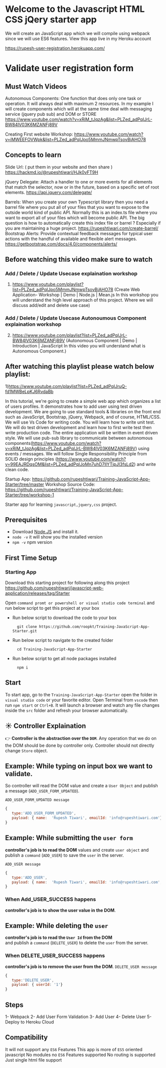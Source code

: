# Welcome to the Javascript HTML CSS jQery starter app
We will create an JavaScript app which we will compile using webpack since we will use ES6 features.
View this app live in my Heroku account

https://rupesh-user-registration.herokuapp.com/


# Validate user registration form

## Must Watch Videos
Autonomous Components: 
One function that does only one task or operation. It will always deal with maximum 2 resources. In my example I will create components which will at the same time deal with messaging service (jquery pub sub) and DOM or STORE
https://www.youtube.com/watch?v=xRiM_tJqzAg&list=PLZed_adPqIJrL-BW84lV03K6MZANFj89V

Creating First website Workshop:
https://www.youtube.com/watch?v=iMWEEFOVWpk&list=PLZed_adPqIJpo5MmmJNmwpTsovBiAHO78

## Concepts to learn

Slide Url: ( put them in your website and then share )
https://hackmd.io/@rupeshtiwari/HJk0vFT9H

jQuery Delegate:
Attach a handler to one or more events for all elements that match the selector, now or in the future, based on a specific set of root elements.
https://api.jquery.com/delegate/



Barrels:
When you create your own Typescript  library then you need a barrel file where you put all of your files that you want to expose to the outside world kind of public API. Normally this is an index.ts file where you want to export all of your files which will become public API. The big question is how to automatically create this index file or barrel ? Especially if you are maintaining a huge project. https://rupeshtiwari.com/create-barrel/
Bootstrap Alerts:
Provide contextual feedback messages for typical user actions with the handful of available and flexible alert messages.
https://getbootstrap.com/docs/4.0/components/alerts/





## Before watching this video make sure to watch

### Add / Delete / Update Usecase explaination workshop

1. https://www.youtube.com/playlist?list=PLZed_adPqIJpo5MmmJNmwpTsovBiAHO78
   (Create Web Application- Workshop | Demo | Node.js | Mean.js In this workshop you will understand the high level approach of this project. Where we will discuss add/edit and delete use case)

### Add / Delete / Update Usecase Autonoumous Component explaination workshop

2. https://www.youtube.com/playlist?list=PLZed_adPqIJrL-BW84lV03K6MZANFj89V
   (Autonomous Component | Demo | Introduction | JavaScript In this video you will understand what is Autonomous Component.)

## After watching this playlist please watch below playlist:

1)https://www.youtube.com/playlist?list=PLZed_adPqIJruQ-fd1MWBeLpKJ6RvdaBb

In this tutorial, we're going to create a simple web app which organizes a list of users profiles. It demonstrates how to add user using test driven development. We are going to use standard tools & libraries on the front end such as JavaScript, Bootstrap, jQuery, Webpack, and of course, HTML/CSS. We will use Vs Code for writing code. You will learn how to write unit test. We will do test driven development and learn how to first write test then write production code. The entire application will be written in event driven style. We will use pub-sub library to communicate between autonomous components(https://www.youtube.com/watch?v=xRiM_tJqzAg&list=PLZed_adPqIJrL-BW84lV03K6MZANFj89V) using events / messages. We will follow Single Responsibility Principle from SOLID design principles (https://www.youtube.com/watch?v=99EAJRDqsOM&list=PLZed_adPqIJoMn7uhD7IlYTjpJI3fsLd2) and write clean code.

Startup App: https://github.com/rupeshtiwari/Training-JavaScript-App-Starter/tree/master
Workshop Source Code: https://github.com/rupeshtiwari/Training-JavaScript-App-Starter/tree/workshop-1

Starter app for learning `javascript,jquery,css` project.

## Prerequisites

- Download [Node.JS](https://nodejs.org/en/) and install it.
- `node -v` it will show you the installed version
- `npm -v` npm version

## First Time Setup

### Starting App

Download this starting project for following along this project
https://github.com/rupeshtiwari/javascript-web-application/releases/tag/Starter

Open `command promt or powershell or visual studio code terminal` and run below script to get this project at your box

- Run below script to download the code to your box

        git clone https://github.com/roopkt/Training-JavaScript-App-Starter.git

- Run below script to navigate to the created folder

        cd Training-JavaScript-App-Starter

- Run below script to get all node packages installed

        npm i

## Start

To start app, go to the `Training-JavaScript-App-Starter` open the folder in `visual studio code` or your favorite editor.
Open Terminal from `vscode` then run `npm start` or `Ctrl+B`.
It will launch a browser and watch any file changes inside the `src` folder and refresh your browser automatically.

## ☀️ Controller Explaination

👉 **Controller is the abstraction over the `DOM`**.
Any operation that we do on the DOM should be done by controller only.
Controller should not directly change `Store` object.

## Example: While typing on input box we want to validate.

So controller will read the DOM value and create a `User Object` and publish a message (`ADD_USER_FORM_UPDATED`).

`ADD_USER_FORM_UPDATED message`

```js
{
   type:'ADD_USER_FORM_UPDATED',
   payload: { name:  'Rupesh Tiwari', emailId: 'info@rupeshtiwari.com'}
}
```

## Example: While submitting the `user form`

**controller's job is to read the DOM** values and create `user object`
and publish a `command` (`ADD_USER`) to save the `user` in the server.

`ADD_USER message`

```js
{
   type:'ADD_USER',
   payload: { name:  'Rupesh Tiwari', emailId: 'info@rupeshtiwari.com', userId:'1'}
}
```

### When Add_USER_SUCCESS happens

**controller's job is to show the user value in the DOM**.

## Example: While deleting the `user`

**controller's job is to read the `User Id` from the DOM**  
and publish a `command` (`DELETE_USER`) to delete the `user` from the server.

### When DELETE_USER_SUCCESS happens

**controller's job is to remove the user from the DOM**.
`DELETE_USER message`

```js
{
   type:'DELETE_USER',
   payload: { userId: '1'}
}
```

## Steps

1- Webpack
2- Add User Form Validation
3- Add User
4- Delete User
5- Deploy to Heroku Cloud

## Compatibility

It will not support any `ES6` Features
This app is more of `ES5` oriented javascript
No modules no `ES6` Features supported
No routing is supported
Just single html file support
